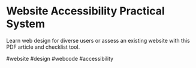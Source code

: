 # Website Accessibility Practical System
Learn web design for diverse users or assess an existing website with this PDF article and checklist tool. 

#website #design #webcode #accessibility 
